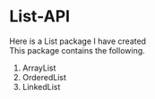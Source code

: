 # List-API
Here is a List package I have created </br>
This package contains the following. </br>
1. ArrayList
2. OrderedList
3. LinkedList
